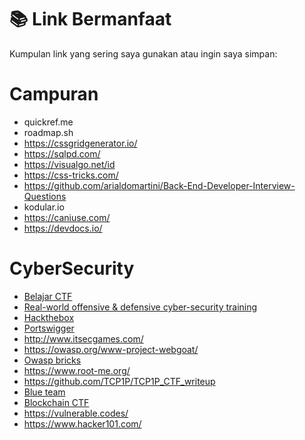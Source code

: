 # 📚 Link Bermanfaat

Kumpulan link yang sering saya gunakan atau ingin saya simpan:
# Campuran
- quickref.me  
- roadmap.sh  
- https://cssgridgenerator.io/  
- https://sqlpd.com/  
- https://visualgo.net/id  
- https://css-tricks.com/
- https://github.com/arialdomartini/Back-End-Developer-Interview-Questions  
- kodular.io  
- https://caniuse.com/
- https://devdocs.io/

# CyberSecurity
- [Belajar CTF](https://overthewire.org/wargames/)  
- [Real-world offensive & defensive cyber-security training](https://tryhackme.com/)  
- [Hackthebox](https://www.hackthebox.com/)
- [Portswigger](https://portswigger.net/)  
- http://www.itsecgames.com/  
- https://owasp.org/www-project-webgoat/  
- [Owasp bricks](https://sechow.com/bricks/)  
- https://www.root-me.org/  
- https://github.com/TCP1P/TCP1P_CTF_writeup
- [Blue team](https://cyberdefenders.org/)  
- [Blockchain CTF](https://casinoheist.xyz/)  
- https://vulnerable.codes/  
- https://www.hacker101.com/  